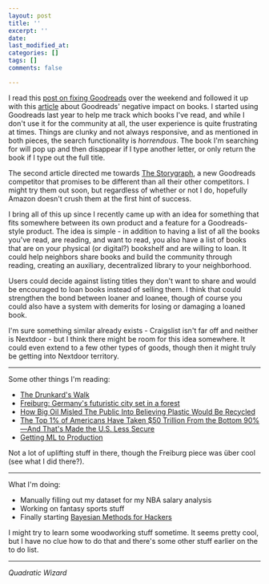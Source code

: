 ```yaml
---
layout: post
title: ''
excerpt: ''
date: 
last_modified_at: 
categories: []
tags: []
comments: false

---
```

I read this [post on fixing Goodreads](https://prepend.com/culture/2020/09/fixing_goodreads.html) over the weekend and followed it up with this [article](https://www.newstatesman.com/science-tech/social-media/2020/08/better-goodreads-possible-bad-for-books-storygraph-amazon) about Goodreads' negative impact on books. I started using Goodreads last year to help me track which books I've read, and while I don't use it for the community at all, the user experience is quite frustrating at times. Things are clunky and not always responsive, and as mentioned in both pieces, the search functionality is _horrendous_. The book I'm searching for will pop up and then disappear if I type another letter, or only return the book if I type out the full title. 

The second article directed me towards [The Storygraph](https://beta.thestorygraph.com/), a new Goodreads competitor that promises to be different than all their other competitors. I might try them out soon, but regardless of whether or not I do, hopefully Amazon doesn't crush them at the first hint of success. 

I bring all of this up since I recently came up with an idea for something that fits somewhere between its own product and a feature for a Goodreads-style product. The idea is simple - in addition to having a list of all the books you've read, are reading, and want to read, you also have a list of books that are on your physical (or digital?) bookshelf and are willing to loan. It could help neighbors share books and build the community through reading, creating an auxiliary, decentralized library to your neighborhood.

Users could decide against listing titles they don't want to share and would be encouraged to loan books instead of selling them. I think that could strengthen the bond between loaner and loanee, though of course you could also have a system with demerits for losing or damaging a loaned book.

I'm sure something similar already exists - Craigslist isn't far off and neither is Nextdoor - but I think there might be room for this idea somewhere. It could even extend to a few other types of goods, though then it might truly be getting into Nextdoor territory. 

***

Some other things I'm reading:

* [The Drunkard's Walk](https://www.penguinrandomhouse.com/books/115699/the-drunkards-walk-by-leonard-mlodinow/)
* [Freiburg: Germany's futuristic city set in a forest](http://www.bbc.com/travel/story/20200715-freiburg-germanys-futuristic-city-set-in-a-forest)
* [How Big Oil Misled The Public Into Believing Plastic Would Be Recycled](https://www.npr.org/2020/09/11/897692090/how-big-oil-misled-the-public-into-believing-plastic-would-be-recycled)
* [The Top 1% of Americans Have Taken $50 Trillion From the Bottom 90%—And That's Made the U.S. Less Secure](https://time.com/5888024/50-trillion-income-inequality-america/)
* [Getting ML to Production](https://veekaybee.github.io/2020/06/09/ml-in-prod/)

Not a lot of uplifting stuff in there, though the Freiburg piece was über cool (see what I did there?). 

***

What I'm doing:

* Manually filling out my dataset for my NBA salary analysis
* Working on fantasy sports stuff
* Finally starting [Bayesian Methods for Hackers](https://github.com/CamDavidsonPilon/Probabilistic-Programming-and-Bayesian-Methods-for-Hackers)

I might try to learn some woodworking stuff sometime. It seems pretty cool, but I have no clue how to do that and there's some other stuff earlier on the to do list.

***

_Quadratic Wizard_